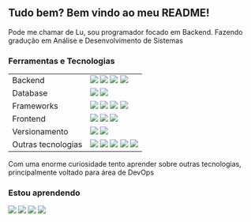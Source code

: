 ## Tudo bem? Bem vindo ao meu README!

Pode me chamar de Lu, sou programador focado em Backend.
Fazendo gradução em Análise e Desenvolvimento de Sistemas

### Ferramentas e Tecnologias

<table>

<tr>
<td>Backend</td>

<td>
<img src="https://cdn.jsdelivr.net/gh/devicons/devicon@latest/icons/java/java-original.svg" />
<img src="https://cdn.jsdelivr.net/gh/devicons/devicon@latest/icons/python/python-original.svg" />  
<img src="https://cdn.jsdelivr.net/gh/devicons/devicon@latest/icons/php/php-original.svg" />
<img src="https://cdn.jsdelivr.net/gh/devicons/devicon@latest/icons/csharp/csharp-original.svg" />   
           
</td>   
</tr>

<tr>
<td>Database</td>
<td> 

<img src="https://cdn.jsdelivr.net/gh/devicons/devicon@latest/icons/mysql/mysql-original.svg" />
<img src="https://cdn.jsdelivr.net/gh/devicons/devicon@latest/icons/postgresql/postgresql-plain.svg" />

</td>
</tr>


<tr>
<td>Frameworks</td>

<td>
<img src="https://cdn.jsdelivr.net/gh/devicons/devicon@latest/icons/spring/spring-original.svg" />
<img src="https://cdn.jsdelivr.net/gh/devicons/devicon@latest/icons/laravel/laravel-original.svg" />
<img src="https://cdn.jsdelivr.net/gh/devicons/devicon@latest/icons/dotnetcore/dotnetcore-original.svg" /> 
<img src="https://cdn.jsdelivr.net/gh/devicons/devicon@latest/icons/bootstrap/bootstrap-original.svg" />

</td>
</tr>

<tr>
<td>Frontend</td>

<td>

<img src="https://cdn.jsdelivr.net/gh/devicons/devicon@latest/icons/html5/html5-plain.svg" />
<img src="https://cdn.jsdelivr.net/gh/devicons/devicon@latest/icons/css3/css3-plain.svg" />
<img src="https://cdn.jsdelivr.net/gh/devicons/devicon@latest/icons/javascript/javascript-original.svg" />               
           
</td>   
</tr>

<tr>
<td> Versionamento </td>
<td>

<img src="https://cdn.jsdelivr.net/gh/devicons/devicon@latest/icons/git/git-original.svg" />   
<img src="https://cdn.jsdelivr.net/gh/devicons/devicon@latest/icons/github/github-original.svg" />

</td> 
</tr>


<tr>
<td> Outras tecnologias </td>
<td>

<img src="https://cdn.jsdelivr.net/gh/devicons/devicon@latest/icons/linux/linux-original.svg" />
<img src="https://cdn.jsdelivr.net/gh/devicons/devicon@latest/icons/unifiedmodelinglanguage/unifiedmodelinglanguage-plain.svg" />
<img src="https://cdn.jsdelivr.net/gh/devicons/devicon@latest/icons/arduino/arduino-original.svg" />
<img src="https://cdn.jsdelivr.net/gh/devicons/devicon@latest/icons/figma/figma-original.svg" />
<img src="https://cdn.jsdelivr.net/gh/devicons/devicon@latest/icons/unity/unity-original.svg" />
     
</td>
</tr>

</table>
          
Com uma enorme curiosidade tento aprender sobre outras tecnologias, principalmente voltado para área de DevOps

### Estou aprendendo

<img src="https://cdn.jsdelivr.net/gh/devicons/devicon@latest/icons/docker/docker-original.svg" />
<img src="https://cdn.jsdelivr.net/gh/devicons/devicon@latest/icons/jenkins/jenkins-line.svg" />
<img src="https://cdn.jsdelivr.net/gh/devicons/devicon@latest/icons/terraform/terraform-original.svg" />     
<img src="https://cdn.jsdelivr.net/gh/devicons/devicon@latest/icons/kubernetes/kubernetes-original.svg" />

          
          

